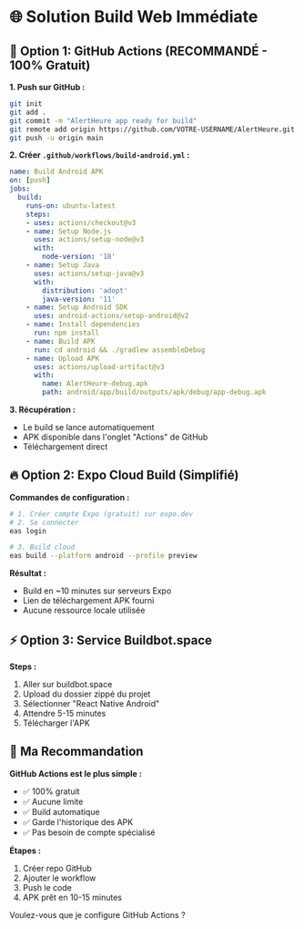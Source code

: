 # 🌐 Solution Build Web Immédiate

## 🚀 Option 1: GitHub Actions (RECOMMANDÉ - 100% Gratuit)

**1. Push sur GitHub :**
```bash
git init
git add .
git commit -m "AlertHeure app ready for build"
git remote add origin https://github.com/VOTRE-USERNAME/AlertHeure.git
git push -u origin main
```

**2. Créer `.github/workflows/build-android.yml` :**
```yaml
name: Build Android APK
on: [push]
jobs:
  build:
    runs-on: ubuntu-latest
    steps:
    - uses: actions/checkout@v3
    - name: Setup Node.js
      uses: actions/setup-node@v3
      with:
        node-version: '18'
    - name: Setup Java
      uses: actions/setup-java@v3
      with:
        distribution: 'adopt'
        java-version: '11'
    - name: Setup Android SDK
      uses: android-actions/setup-android@v2
    - name: Install dependencies
      run: npm install
    - name: Build APK
      run: cd android && ./gradlew assembleDebug
    - name: Upload APK
      uses: actions/upload-artifact@v3
      with:
        name: AlertHeure-debug.apk
        path: android/app/build/outputs/apk/debug/app-debug.apk
```

**3. Récupération :**
- Le build se lance automatiquement
- APK disponible dans l'onglet "Actions" de GitHub
- Téléchargement direct

## 🔥 Option 2: Expo Cloud Build (Simplifié)

**Commandes de configuration :**
```bash
# 1. Créer compte Expo (gratuit) sur expo.dev
# 2. Se connecter
eas login

# 3. Build cloud
eas build --platform android --profile preview
```

**Résultat :**
- Build en ~10 minutes sur serveurs Expo
- Lien de téléchargement APK fourni
- Aucune ressource locale utilisée

## ⚡ Option 3: Service Buildbot.space

**Steps :**
1. Aller sur buildbot.space
2. Upload du dossier zippé du projet
3. Sélectionner "React Native Android"
4. Attendre 5-15 minutes
5. Télécharger l'APK

## 🎯 Ma Recommandation

**GitHub Actions est le plus simple :**
- ✅ 100% gratuit
- ✅ Aucune limite
- ✅ Build automatique
- ✅ Garde l'historique des APK
- ✅ Pas besoin de compte spécialisé

**Étapes :**
1. Créer repo GitHub
2. Ajouter le workflow
3. Push le code
4. APK prêt en 10-15 minutes

Voulez-vous que je configure GitHub Actions ?